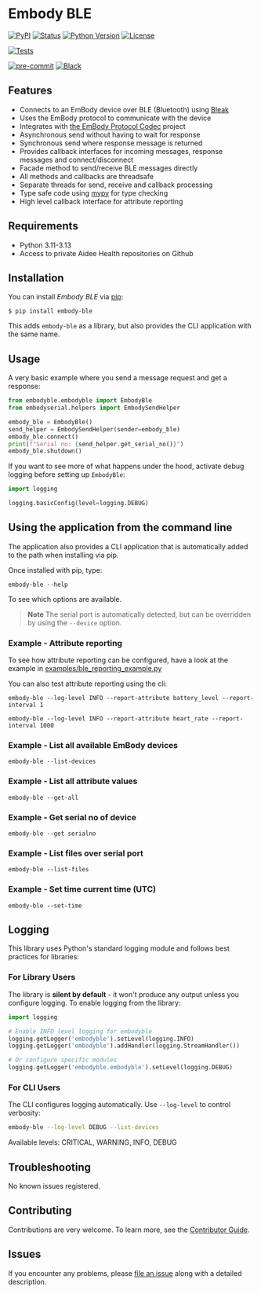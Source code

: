 # Embody BLE

[![PyPI](https://img.shields.io/pypi/v/embody-ble.svg)][pypi_]
[![Status](https://img.shields.io/pypi/status/embody-ble.svg)][status]
[![Python Version](https://img.shields.io/pypi/pyversions/embody-ble)][python version]
[![License](https://img.shields.io/pypi/l/embody-ble)][license]

[![Tests](https://github.com/aidee-health/embody-ble/workflows/Tests/badge.svg)][tests]

[![pre-commit](https://img.shields.io/badge/pre--commit-enabled-brightgreen?logo=pre-commit&logoColor=white)][pre-commit]
[![Black](https://img.shields.io/badge/code%20style-black-000000.svg)][black]

[pypi_]: https://pypi.org/project/embody-ble/
[status]: https://pypi.org/project/embody-ble/
[python version]: https://pypi.org/project/embody-ble
[tests]: https://github.com/aidee-health/embody-ble/actions?workflow=Tests
[pre-commit]: https://github.com/pre-commit/pre-commit
[black]: https://github.com/psf/black

## Features

- Connects to an EmBody device over BLE (Bluetooth) using [Bleak](https://github.com/hbldh/bleak)
- Uses the EmBody protocol to communicate with the device
- Integrates with [the EmBody Protocol Codec](https://github.com/aidee-health/embody-protocol-codec) project
- Asynchronous send without having to wait for response
- Synchronous send where response message is returned
- Provides callback interfaces for incoming messages, response messages and connect/disconnect
- Facade method to send/receive BLE messages directly
- All methods and callbacks are threadsafe
- Separate threads for send, receive and callback processing
- Type safe code using [mypy](https://mypy.readthedocs.io/) for type checking
- High level callback interface for attribute reporting

## Requirements

- Python 3.11-3.13
- Access to private Aidee Health repositories on Github

## Installation

You can install _Embody BLE_ via [pip]:

```console
$ pip install embody-ble
```

This adds `embody-ble` as a library, but also provides the CLI application with the same name.

## Usage

A very basic example where you send a message request and get a response:

```python
from embodyble.embodyble import EmbodyBle
from embodyserial.helpers import EmbodySendHelper

embody_ble = EmbodyBle()
send_helper = EmbodySendHelper(sender=embody_ble)
embody_ble.connect()
print(f"Serial no: {send_helper.get_serial_no()}")
embody_ble.shutdown()
```

If you want to see more of what happens under the hood, activate debug logging before setting up `EmbodyBle`:

```python
import logging

logging.basicConfig(level=logging.DEBUG)
```

## Using the application from the command line

The application also provides a CLI application that is automatically added to the path when installing via pip.

Once installed with pip, type:

```
embody-ble --help
```

To see which options are available.

> **Note**
> The serial port is automatically detected, but can be overridden by using the `--device` option.

### Example - Attribute reporting

To see how attribute reporting can be configured, have a look at the example in [examples/ble_reporting_example.py](./examples/reporting_example.py)

You can also test attribute reporting using the cli:

```shell
embody-ble --log-level INFO --report-attribute battery_level --report-interval 1
```

```shell
embody-ble --log-level INFO --report-attribute heart_rate --report-interval 1000
```

### Example - List all available EmBody devices

```shell
embody-ble --list-devices
```

### Example - List all attribute values

```shell
embody-ble --get-all
```

### Example - Get serial no of device

```shell
embody-ble --get serialno
```

### Example - List files over serial port

```shell
embody-ble --list-files
```

### Example - Set time current time (UTC)

```shell
embody-ble --set-time
```

## Logging

This library uses Python's standard logging module and follows best practices for libraries:

### For Library Users

The library is **silent by default** - it won't produce any output unless you configure logging. To enable logging from the library:

```python
import logging

# Enable INFO level logging for embodyble
logging.getLogger('embodyble').setLevel(logging.INFO)
logging.getLogger('embodyble').addHandler(logging.StreamHandler())

# Or configure specific modules
logging.getLogger('embodyble.embodyble').setLevel(logging.DEBUG)
```

### For CLI Users

The CLI configures logging automatically. Use `--log-level` to control verbosity:

```bash
embody-ble --log-level DEBUG --list-devices
```

Available levels: CRITICAL, WARNING, INFO, DEBUG

## Troubleshooting

No known issues registered.

## Contributing

Contributions are very welcome.
To learn more, see the [Contributor Guide].

## Issues

If you encounter any problems,
please [file an issue] along with a detailed description.

[hypermodern python cookiecutter]: https://github.com/cjolowicz/cookiecutter-hypermodern-python
[file an issue]: https://github.com/aidee-health/embody-ble/issues
[pip]: https://pip.pypa.io/

<!-- github-only -->

[license]: https://github.com/aidee-health/embody-ble/blob/main/LICENSE
[contributor guide]: https://github.com/aidee-health/embody-ble/blob/main/CONTRIBUTING.md
